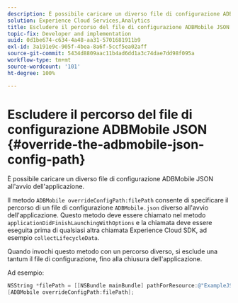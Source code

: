 ```yaml
---
description: È possibile caricare un diverso file di configurazione ADBMobile JSON all'avvio dell'applicazione.
solution: Experience Cloud Services,Analytics
title: Escludere il percorso del file di configurazione ADBMobile JSON
topic-fix: Developer and implementation
uuid: 0d1be674-c634-4a48-aa31-5701681911b9
exl-id: 3a191e9c-905f-4bea-8a6f-5ccf5ea02aff
source-git-commit: 5434d8809aac11b4ad6dd1a3c74dae7dd98f095a
workflow-type: tm+mt
source-wordcount: '101'
ht-degree: 100%

---
```


# Escludere il percorso del file di configurazione ADBMobile JSON {#override-the-adbmobile-json-config-path}

È possibile caricare un diverso file di configurazione ADBMobile JSON all&#39;avvio dell&#39;applicazione.

Il metodo `ADBMobile overrideConfigPath:filePath` consente di specificare il percorso di un file di configurazione `ADBMobile.json` diverso all&#39;avvio dell&#39;applicazione. Questo metodo deve essere chiamato nel metodo `applicationDidFinishLaunchingWithOptions` e la chiamata deve essere eseguita prima di qualsiasi altra chiamata Experience Cloud SDK, ad esempio `collectLifecycleData`.

Quando invochi questo metodo con un percorso diverso, si esclude una tantum il file di configurazione, fino alla chiusura dell&#39;applicazione.

Ad esempio:

```objective-c
NSString *filePath = [[NSBundle mainBundle] pathForResource:@"ExampleJSONFile" ofType:@"json"]; 
[ADBMobile overrideConfigPath:filePath];
```
